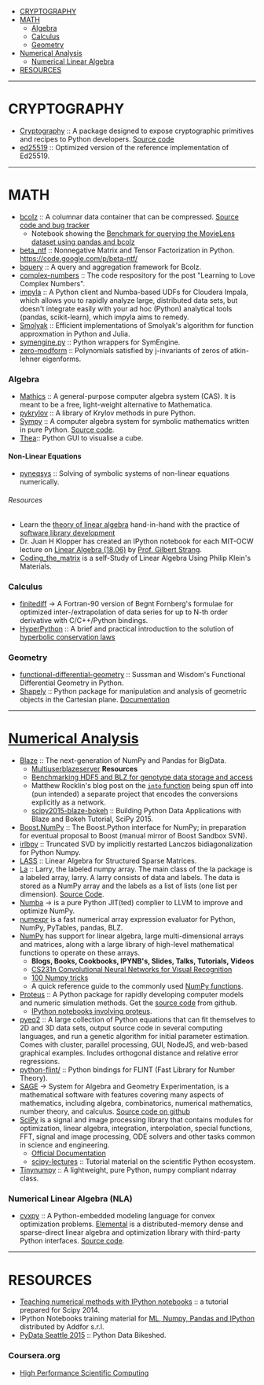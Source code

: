 + [CRYPTOGRAPHY](#cryptography)
+ [MATH](#math)
   + [Algebra](#algebra)
   + [Calculus](#calculus)
   + [Geometry](#geometry)
+ [Numerical Analysis](#numerical-analysis)
   + [Numerical Linear Algebra](#numerical-linear-algebra)
+ [RESOURCES](#resources)

----

# CRYPTOGRAPHY
+ [Cryptography](https://cryptography.io/) :: A package designed to expose cryptographic primitives and recipes to Python developers. [Source code](https://github.com/pyca/cryptography)
+ [ed25519](https://github.com/pyca/ed25519) :: Optimized version of the reference implementation of Ed25519.

----

# MATH
+ [bcolz](https://blosc.org) :: A columnar data container that can be compressed. [Source code and bug tracker](https://github.com/Blosc/bcolz)
   + Notebook showing the [Benchmark for querying the MovieLens dataset using pandas and bcolz](http://nbviewer.ipython.org/github/Blosc/movielens-bench/blob/master/querying-ep14.ipynb)
+ [beta_ntf](https://github.com/nils-werner/beta_ntf) :: Nonnegative Matrix and Tensor Factorization in Python. https://code.google.com/p/beta-ntf/
+ [bquery](https://github.com/visualfabriq/bquery) :: A query and aggregation framework for Bcolz.
+ [complex-numbers](https://github.com/j2kun/complex-numbers) :: The code respository for the post "Learning to Love Complex Numbers".
+ [impyla](https://github.com/cloudera/impyla) :: A Python client and Numba-based UDFs for Cloudera Impala, which allows you to rapidly analyze large, distributed data sets, but doesn't integrate easily with your ad hoc (Python) analytical tools (pandas, scikit-learn), which impyla aims to remedy.
+ [Smolyak](https://github.com/EconForge/Smolyak) :: Efficient implementations of Smolyak's algorithm for function approxmation in Python and Julia.
+ [symengine.py](https://github.com/symengine/symengine.py) :: Python wrappers for SymEngine.
+ [zero-modform](https://github.com/haochenuw/zero-modform) :: Polynomials satisfied by j-invariants of zeros of atkin-lehner eigenforms.


### Algebra
+ [Mathics](https://github.com/mathics/Mathics) :: A general-purpose computer algebra system (CAS). It is meant to be a free, light-weight alternative to Mathematica.
+ [pykrylov](http://dpo.github.com/pykrylov) ::  A library of Krylov methods in pure Python.
+ [Sympy](http://sympy.org/) :: A computer algebra system for symbolic mathematics written in pure Python. [Source code](https://github.com/sympy/sympy).
+ [Thea](https://github.com/SciTools/thea):: Python GUI to visualise a cube.

#### Non-Linear Equations
+ [pyneqsys](https://github.com/bjodah/pyneqsys) :: Solving of symbolic systems of non-linear equations numerically.

###### Resources
+ Learn the [theory of linear algebra](https://github.com/ULAFF/notebooks) hand-in-hand with the practice of [software library development](https://www.edx.org/course/linear-algebra-foundations-frontiers-utaustinx-ut-5-02x)
+ Dr. Juan H Klopper has created an IPython notebook for each MIT-OCW lecture on [Linear Algebra (18.06)](http://www.juanklopper.com/opencourseware/mathematics-2/ipython-lecture-notes/) by [Prof. Gilbert Strang](http://www-math.mit.edu/~gs/).
+ [Coding_the_matrix](https://github.com/branner-courses/coding_the_matrix) is a self-Study of Linear Algebra Using Philip Klein's Materials.


### Calculus 
+ [finitediff](https://github.com/bjodah/finitediff) → A Fortran-90 version of Begnt Fornberg's formulae for optimized inter-/extrapolation of data series for up to N-th order derivative with C/C++/Python bindings.
+ [HyperPython](https://github.com/ketch/HyperPython) :: A brief and practical introduction to the solution of [hyperbolic conservation laws](http://en.wikipedia.org/wiki/Hyperbolic_partial_differential_equation)

### Geometry
* [functional-differential-geometry](https://github.com/jtauber/functional-differential-geometry) :: Sussman and Wisdom's Functional Differential Geometry in Python.
* [Shapely](https://github.com/Toblerity/Shapely) :: Python package for manipulation and analysis of geometric objects in the Cartesian plane. [Documentation](http://toblerity.github.com/shapely/)

----

# [Numerical Analysis](https://en.wikipedia.org/wiki/Category:Numerical_analysis)

+ [Blaze](http://blaze.pydata.org) :: The next-generation of NumPy and Pandas for BigData.
   + [Multiuserblazeserver](https://github.com/ContinuumIO/multiuserblazeserver)
   **Resources**
   + [Benchmarking HDF5 and BLZ for genotype data storage and access](http://nbviewer.ipython.org/gist/alimanfoo/67fdcf58e364763fd0b6/benchmark_hdf5_blz.ipynb)
   + Matthew Rocklin's blog post on the [`into` function](http://matthewrocklin.com/blog/work/2015/02/03/Into/) being spun off into (pun intended) a separate project that encodes the conversions explicitly as a network.
   + [scipy2015-blaze-bokeh](https://github.com/chdoig/scipy2015-blaze-bokeh) :: Building Python Data Applications with Blaze and Bokeh Tutorial, SciPy 2015.
+ [Boost.NumPy](https://github.com/ndarray/Boost.NumPy) :: The Boost.Python interface for NumPy; in preparation for eventual proposal to Boost (manual mirror of Boost Sandbox SVN).
+ [irlbpy](https://github.com/bwlewis/irlbpy) :: Truncated SVD by implicitly restarted Lanczos bidiagonalization for Python Numpy.
+ [LASS](https://github.com/cvxgrp/lass) :: Linear Algebra for Structured Sparse Matrices.
+ [La](http://pypi.python.org/pypi/la) :: Larry, the labeled numpy array. The main class of the la package is a labeled array, larry. A larry consists of data and labels. The data is stored as a NumPy array and the labels as a list of lists (one list per dimension). [Source Code](https://github.com/kwgoodman/la).
+ [Numba](http://numba.pydata.org/) → is a pure Python JIT(ted) complier to LLVM to improve and optimize NumPy.
+ [numexpr](https://github.com/pydata/numexpr) is a fast numerical array expression evaluator for Python, NumPy, PyTables, pandas, BLZ.
+ [NumPy](http://www.numpy.org) has support for linear algebra, large multi-dimensional arrays and matrices, along with a large library of high-level mathematical functions to operate on these arrays. 
   + __Blogs, Books, Cookbooks, IPYNB's, Slides, Talks, Tutorials, Videos__
   + [CS231n Convolutional Neural Networks for Visual Recognition](https://cs231n.github.io/python-numpy-tutorial/)
   + [100 Numpy tricks](http://www.loria.fr/~rougier/teaching/numpy.100/index.html)
   + A quick reference guide to the commonly used [NumPy functions](http://people.duke.edu/~ccc14/pcfb/numpympl/NumpyBasics.html).
+ [Proteus](http://proteus.usace.army.mil) :: A Python package for rapidly developing computer models and numeric simulation methods. Get the [source code](https://github.com/erdc-cm/proteus) from github.
   + [IPython notebooks involving proteus](https://github.com/erdc-cm/proteus-notebooks).
+ [pyeq2](https://github.com/zunzun/pyeq2) :: A large collection of Python equations that can fit themselves to 2D and 3D data sets, output source code in several computing languages, and run a genetic algorithm for initial parameter estimation. Comes with cluster, parallel processing, GUI, NodeJS, and web-based graphical examples. Includes orthogonal distance and relative error regressions. 
+ [python-flint/](http://fredrik-johansson.github.com/python-flint/) :: Python bindings for FLINT (Fast Library for Number Theory).
+ [SAGE](http://www.sagemath.org) → System for Algebra and Geometry Experimentation, is a mathematical software with features covering many aspects of mathematics, including algebra, combinatorics, numerical mathematics, number theory, and calculus. [Source code on github](https://github.com/sagemath/sage)
+ [SciPy](http://www.scipy.org) is a signal and image processing library that contains modules for optimization, linear algebra, integration, interpolation, special functions, FFT, signal and image processing, ODE solvers and other tasks common in science and engineering.
   + [Official Documentation](http://www.scipy.org/docs.html)
   + [scipy-lectures](http://scipy-lectures.github.io) :: Tutorial material on the scientific Python ecosystem.
+ [Tinynumpy](https://github.com/wadetb/tinynumpy) :: A lightweight, pure Python, numpy compliant ndarray class. 

### Numerical Linear Algebra (NLA)
+ [cvxpy](https://github.com/cvxgrp/cvxpy) :: A Python-embedded modeling language for convex optimization problems. [Elemental](http://libelemental.org) is a distributed-memory dense and sparse-direct linear algebra and optimization library with third-party Python interfaces. [Source code](https://github.com/elemental/Elemental).

----

# RESOURCES
+ [Teaching numerical methods with IPython notebooks](https://github.com/ketch/teaching-numerics-with-notebooks) :: a tutorial prepared for Scipy 2014.
+ IPython Notebooks training material for [ML, Numpy, Pandas and IPython](https://github.com/addfor/tutorials) distributed by Addfor s.r.l.
+ [PyData Seattle 2015](https://github.com/wrobstory/pydataseattle2015) :: Python Data Bikeshed.

### Coursera.org   
+ [High Performance Scientific Computing](https://www.coursera.org/course/scicomp)


